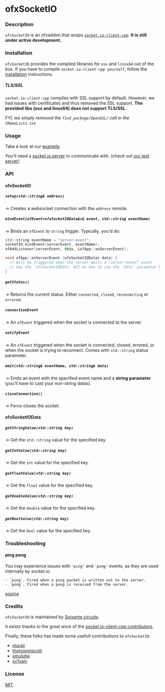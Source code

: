 # ofxSocketIO

### Description

`ofxSocketIO` is an ofxaddon that wraps [`socket.io-client-cpp`](https://github.com/socketio/socket.io-client-cpp). **It is still under active development.**

### Installation

`ofxSocketIO` provides the compiled libraries for `osx` and `linux64` out of the box. If you have to compile `socket.io-client-cpp yourself`, follow the [installation](https://github.com/socketio/socket.io-client-cpp/blob/master/INSTALL.md) instructions.

##### TLS/SSL

`socket.io-client-cpp` compiles with SSL support by default. However, we had issues with certificates and thus removed the SSL support. **The provided libs (osx and linux64) does not support TLS/SSL**.

*FYI, we simply removed the `find_package(OpenSSL)` call in the `CMakeLists.txt`.*

### Usage

Take a look at our [example](https://github.com/soixantecircuits/ofxSocketIO/tree/master/example).

You'll need a [socket.io server](http://www.socket.io) to communicate with. (check out [our test server](https://github.com/soixantecircuits/ofxSocketIO/tree/master/example/script))

### API

#### ofxSocketIO

##### `setup(std::string& address)`
&rarr; Creates a websocket connection with the `address` remote.

##### `bindEvent(ofEvent<ofxSocketIOData&>& event, std::string eventName)`
&rarr; Binds an `ofEvent` to `string` trigger. Typically, you'd do:
```cpp
std::string eventName = "server-event";
socketIO.bindEvent(serverEvent, eventName);
ofAddListener(serverEvent, this, &ofApp::onServerEvent);

void ofApp::onServerEvent (ofxSocketIOData& data) {
  // Will be triggered when the server emits a "server-event" event
  // See the `ofxSocketIOData` API on how to use the `data` parameter here
}
```

##### `getStatus()`
&rarr; Returns the current status. Either `connected`, `closed`, `reconnecting` or `errored`.

##### `connectionEvent`
&rarr; An `ofEvent` triggered when the socket is connected to the server

##### `notifyEvent`
&rarr; An `ofEvent` triggered when the socket is connected, closed, errored, or when the socket is trying to reconnect. Comes with `std::string` status parameter.

##### `emit(std::string& eventName, std::string& data)`
&rarr; Emits an event with the specified event name and a **string parameter** (you'll have to cast your non-string datas).

##### `closeConnection()`
&rarr; Force closes the socket.

#### ofxSocketIOData

##### `getStringValue(std::string key)`
&rarr; Get the `std::string` value for the specified key.

##### `getIntValue(std::string key)`
&rarr; Get the `int` value for the specified key.

##### `getFloatValue(std::string key)`
&rarr; Get the `float` value for the specified key.

##### `getDoubleValue(std::string key)`
&rarr; Get the `double` value for the specified key.

##### `getBoolValue(std::string key)`
&rarr; Get the `bool` value for the specified key.

### Troubleshooting

#### ping pong

You may experience issues with `'ping'` and `'pong'` events, as they are used internally by socket.io:

```
- `ping`. Fired when a ping packet is written out to the server.
- `pong`. Fired when a pong is received from the server.
```

*[source](https://github.com/socketio/socket.io-client/issues/1022)*

### Credits

`ofxSocketIO` is maintained by [Soixante circuits](http://www.soixantecircuits.fr).

It exists thanks to the great work of the [socket.io-client-cpp contributors](https://github.com/socketio/socket.io-client-cpp/graphs/contributors).

Finally, these folks has made some usefull contributions to `ofxSocketIO`:
- [muraji](https://github.com/muraji)
- [thorsonmscott](https://github.com/thorsonmscott)
- [smulube](https://github.com/smulube)
- [sy1vain](https://github.com/sy1vain)

### License

[MIT](https://github.com/soixantecircuits/ofxSocketIO/blob/master/LICENSE)
